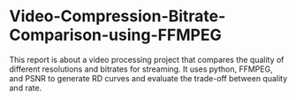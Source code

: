# Video-Compression-Bitrate-Comparison-using-FFMPEG
This report is about a video processing project that compares the quality of different resolutions and bitrates for streaming. It uses python, FFMPEG, and PSNR to generate RD curves and evaluate the trade-off between quality and rate.
